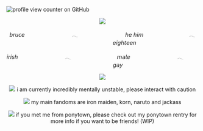 ![profile view counter on GitHub](https://komarev.com/ghpvc/?username=ShootAllTheClowns)

<p align=center><img src="https://i.pinimg.com/1200x/c3/2d/1d/c32d1de21d96b32d1b3b6c3b914bd9fa.jpg"/>
<p align=center>𝘣𝘳𝘶𝘤𝘦 ㅤㅤㅤㅤㅤㅤㅤㅤㅤ 𓂃 ㅤㅤㅤㅤㅤㅤㅤㅤㅤ 𝘩𝘦 𝘩𝘪𝘮  ㅤㅤㅤㅤㅤㅤㅤㅤㅤ𓂃  ㅤㅤㅤㅤㅤㅤㅤㅤㅤ𝘦𝘪𝘨𝘩𝘵𝘦𝘦𝘯
<p align=center>𝘪𝘳𝘪𝘴𝘩 ㅤㅤㅤㅤㅤㅤㅤㅤㅤ 𓂃ㅤㅤㅤㅤㅤㅤㅤㅤㅤ  𝘮𝘢𝘭𝘦 ㅤㅤㅤㅤㅤㅤㅤㅤㅤ 𓂃ㅤㅤㅤㅤㅤㅤㅤㅤㅤ  𝘨𝘢𝘺
<p align=center><img src="https://64.media.tumblr.com/463844f80990bc092cff7d23741d9af3/0f86558e2541f4fd-7d/s250x400/2282390f2fb0241da72f43470e915d0bed15c189.gifv"/>
<p align=center><img src="https://64.media.tumblr.com/f472012db60ee6f1555de2448cce9656/fa9109f58502ff3b-c9/s75x75_c1/259b424cb490139449cf1abd5352afe7b415d17a.gifv"/> i am currently incredibly mentally unstable, please interact with caution
<p align=center><img src="https://64.media.tumblr.com/f472012db60ee6f1555de2448cce9656/fa9109f58502ff3b-c9/s75x75_c1/259b424cb490139449cf1abd5352afe7b415d17a.gifv"/> my main fandoms are iron maiden, korn, naruto and jackass
<p align=center><img src="https://64.media.tumblr.com/f472012db60ee6f1555de2448cce9656/fa9109f58502ff3b-c9/s75x75_c1/259b424cb490139449cf1abd5352afe7b415d17a.gifv"/> if you met me from ponytown, please check out my ponytown rentry for more info if you want to be friends! (WIP)
